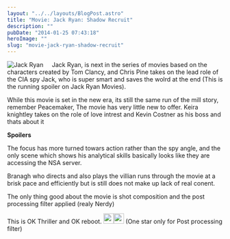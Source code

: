 ```yaml
---
layout: "../../layouts/BlogPost.astro"
title: "Movie: Jack Ryan: Shadow Recruit"
description: ""
pubDate: "2014-01-25 07:43:18"
heroImage: ""
slug: "movie-jack-ryan-shadow-recruit"
---
```


<div style="float:left;padding-right:20px">
<img alt="Jack Ryan" src="/content/images/2014/Jan/download.jpg"/>
</div>
Jack Ryan, is next in the series of movies  based on the characters created by Tom Clancy, and Chris Pine takes on the lead role of the CIA spy Jack, who is super smart and saves the wolrd at the end (This is the running spoiler on Jack Ryan Movies).

While this movie is set in the new era, its still the same run of the mill story, remember Peacemaker, The movie has very little new to offer.
Keira knightley takes on the role of love intrest and Kevin Costner as his boss and thats about it 

**Spoilers**

The focus has more turned towars action rather than the spy angle, and the only scene which shows his analytical skills basically looks like  they are accessing the NSA server. 
 
Branagh who directs and also plays the villian runs through the movie at a brisk pace and efficiently but is still does not make up lack of real conent.

The only thing good about the movie is shot composition and the post processing filter applied (realy Nerdy) 

This is OK Thriller and OK reboot.
<img style="width:24px;height:24px;" src="/content/images/2014/Jan/Star_Full.png"/><img style="width:24px;height:24px;" src="/content/images/2014/Jan/Star_Full.png"/> 
(One star only for Post processing filter)
